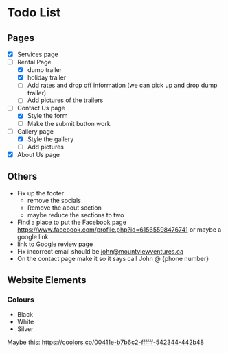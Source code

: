 # Todo List

## Pages

- [x] Services page
- [ ] Rental Page
  - [x] dump trailer
  - [x] holiday trailer
  - [ ] Add rates and drop off information (we can pick up and drop dump trailer)
  - [ ] Add pictures of the trailers
- [ ] Contact Us page
  - [x] Style the form
  - [ ] Make the submit button work
- [ ] Gallery page
  - [x] Style the gallery
  - [ ] Add pictures
- [x] About Us page

## Others

- Fix up the footer
    - remove the socials
    - Remove the about section
    - maybe reduce the sections to two
- Find a place to put the Facebook page https://www.facebook.com/profile.php?id=61565598476741 or maybe a google link
- link to Google review page
- Fix incorrect email should be john@mountviewventures.ca
- On the contact page make it so it says call John @ {phone number}

## Website Elements

### Colours

- Black
- White
- Silver

Maybe this: https://coolors.co/00411e-b7b6c2-ffffff-542344-442b48
